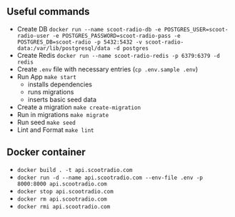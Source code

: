 ## Useful commands
- Create DB `docker run --name scoot-radio-db -e POSTGRES_USER=scoot-radio-user -e POSTGRES_PASSWORD=scoot-radio-pass -e POSTGRES_DB=scoot-radio -p 5432:5432 -v scoot-radio-data:/var/lib/postgresql/data -d postgres`
- Create Redis `docker run --name scoot-radio-redis -p 6379:6379 -d redis`
- Create `.env` file with necessary entries (`cp .env.sample .env`)
- Run App `make start`
    - installs dependencies
    - runs migrations
    - inserts basic seed data
- Create a migration `make create-migration`
- Run in migrations `make migrate`
- Run seed `make seed`
- Lint and Format `make lint` 


## Docker container
- `docker build . -t api.scootradio.com`
- `docker run -d --name api.scootradio.com --env-file .env -p 8000:8000 api.scootradio.com`
- `docker stop api.scootradio.com`
- `docker rm api.scootradio.com`
- `docker rmi api.scootradio.com`
